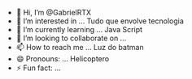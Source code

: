 - 👋 Hi, I’m @GabrielRTX
- 👀 I’m interested in ... Tudo que envolve tecnologia
- 🌱 I’m currently learning ... Java Script
- 💞️ I’m looking to collaborate on ...
- 📫 How to reach me ... Luz do batman
- 😄 Pronouns: ... Helicoptero
- ⚡ Fun fact: ...

<!---
GabrielRTX/GabrielRTX is a ✨ special ✨ repository because its `README.md` (this file) appears on your GitHub profile.
You can click the Preview link to take a look at your changes.
--->
